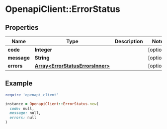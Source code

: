 # OpenapiClient::ErrorStatus

## Properties

| Name | Type | Description | Notes |
| ---- | ---- | ----------- | ----- |
| **code** | **Integer** |  | [optional] |
| **message** | **String** |  | [optional] |
| **errors** | [**Array&lt;ErrorStatusErrorsInner&gt;**](ErrorStatusErrorsInner.md) |  | [optional] |

## Example

```ruby
require 'openapi_client'

instance = OpenapiClient::ErrorStatus.new(
  code: null,
  message: null,
  errors: null
)
```

